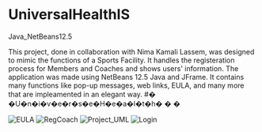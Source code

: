 # UniversalHealthIS
Java_NetBeans12.5

This project, done in collaboration with Nima Kamali Lassem, was designed to mimic the functions of a Sports Facility. It handles the registeration process for Members and Coaches and shows users' information. The application was made using NetBeans 12.5 Java and JFrame. It contains many functions like pop-up messages, web links, EULA, and many more that are impleamented in an elegant way.
#� �U�n�i�v�e�r�s�e�H�e�a�l�t�h�
�
�

![EULA](https://user-images.githubusercontent.com/94652612/228253109-cbbb1bbb-fe1d-4790-8d63-c1f74b7e210a.gif)
![RegCoach](https://user-images.githubusercontent.com/94652612/228253125-17c512b6-1067-4b7f-afff-a4cec8fbb359.gif)
![Project_UML](https://user-images.githubusercontent.com/94652612/228253223-a00cb39a-37cd-4c5f-8e5c-bbf6ececafc7.jpeg)
![Login](https://user-images.githubusercontent.com/94652612/228253239-a5d4ea0a-774e-41ae-9fc2-0e6f89b6dc99.gif)

